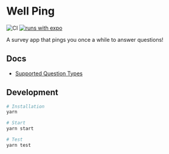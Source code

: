 # Well Ping
![CI](https://github.com/StanfordSocialNeuroscienceLab/WellPing/workflows/CI/badge.svg) [![runs with expo](https://img.shields.io/badge/Runs%20with%20Expo-000.svg?style=flat-square&logo=EXPO&labelColor=f3f3f3&logoColor=000)](https://expo.io/)

A survey app that pings you once a while to answer questions!

## Docs
- [Supported Question Types](https://github.com/StanfordSocialNeuroscienceLab/WellPing/wiki/Supported-Question-Types)

## Development
```bash
# Installation
yarn

# Start
yarn start

# Test
yarn test
```
